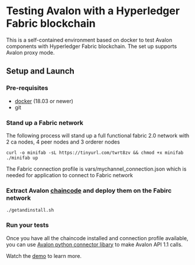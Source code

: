 # Testing Avalon with a Hyperledger Fabric blockchain
This is a self-contained environment based on docker to test Avalon components with
Hyperledger Fabric blockchain. The set up supports Avalon proxy mode.

## Setup and Launch

### Pre-requisites
* [docker](https://www.docker.com/) (18.03 or newer)
* git

### Stand up a Fabric network

The following process will stand up a full functional fabric 2.0 network with 2 ca nodes, 4 peer nodes and 3 orderer nodes
```
curl -o minifab -sL https://tinyurl.com/twrt8zv && chmod +x minifab
./minifab up

```

The Fabric connection profile is vars/mychannel_connection.json which is needed for application to connect to Fabric network


### Extract Avalon [chaincode](https://github.com/hyperledger/avalon/tree/master/sdk/avalon_sdk/fabric/chaincode) and deploy them on the Fabirc network

```
./getandinstall.sh
```


### Run your tests
Once you have all the chaincode installed and connection profile available, you can use [Avalon python connector libary](https://github.com/hyperledger/avalon/tree/master/sdk/avalon_sdk/fabric) to make Avalon API 1.1 calls.

Watch the [demo](https://wiki.hyperledger.org/display/avalon/2020-02-11+Fabric+integration) to learn more.

<!--
Licensed under Creative Commons Attribution 4.0 International License
https://creativecommons.org/licenses/by/4.0/
-->
